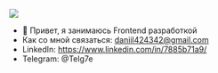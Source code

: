 

![](https://komarev.com/ghpvc/?username=Daniil360)
- 👋 Привет, я занимаюсь Frontend разработкой
-  Как со мной связаться:  daniil424342@gmail.com 
-  LinkedIn:  https://www.linkedin.com/in/7885b71a9/
-  Telegram:  @Telg7e
